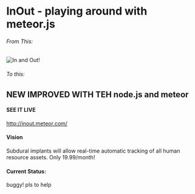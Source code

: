 # InOut - playing around with meteor.js #

###### From This: ######
![In and Out!](http://www.magnatag.com/img/pages/PEimages/PEcover.jpg)

###### To this: ######

## NEW IMPROVED WITH TEH node.js and meteor ##

#### SEE IT LIVE ####

http://inout.meteor.com/

#### Vision ####

Subdural implants will allow real-time automatic tracking of all human resource assets. Only 19.99/month!

#### Current Status: ####

buggy! pls to help

